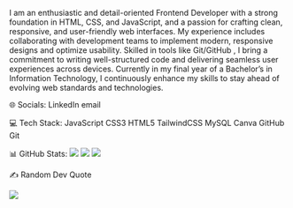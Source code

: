 
I am an enthusiastic and detail-oriented Frontend Developer with a strong foundation in HTML, CSS, and JavaScript, and a passion for crafting clean, responsive, and user-friendly web interfaces. My experience includes collaborating with development teams to implement modern, responsive designs and optimize usability. Skilled in tools like Git/GitHub , I bring a commitment to writing well-structured code and delivering seamless user experiences across devices. Currently in my final year of a Bachelor’s in Information Technology, I continuously enhance my skills to stay ahead of evolving web standards and technologies.

🌐 Socials:
LinkedIn email

💻 Tech Stack:
JavaScript CSS3 HTML5 TailwindCSS MySQL Canva GitHub Git

📊 GitHub Stats:
![](https://github-readme-stats.vercel.app/api?username=eramwaheed&theme=dark&hide_border=false&include_all_commits=false&count_private=false)
![](https://nirzak-streak-stats.vercel.app/?user=eramwaheed&theme=dark&hide_border=false)
![](https://github-readme-stats.vercel.app/api/top-langs/?username=eramwaheed&theme=dark&hide_border=false&include_all_commits=false&count_private=false&layout=compact)

✍ Random Dev Quote


![](https://visitcount.itsvg.in/api?id=eramwaheed&icon=0&color=0)
